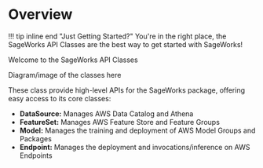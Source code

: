 # Overview
!!! tip inline end "Just Getting Started?"
    You're in the right place, the SageWorks API Classes are the best way to get started with SageWorks!

Welcome to the SageWorks API Classes

Diagram/image of the classes here

These class provide high-level APIs for the SageWorks package, offering easy access to its core classes:

- **DataSource:** Manages AWS Data Catalog and Athena
- **FeatureSet:** Manages AWS Feature Store and Feature Groups
- **Model:** Manages the training and deployment of AWS Model Groups and Packages
- **Endpoint:** Manages the deployment and invocations/inference on AWS Endpoints
